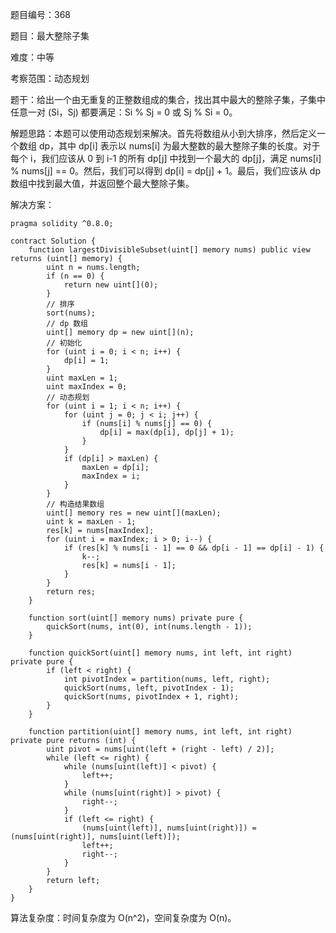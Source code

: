 题目编号：368

题目：最大整除子集

难度：中等

考察范围：动态规划

题干：给出一个由无重复的正整数组成的集合，找出其中最大的整除子集，子集中任意一对 (Si，Sj) 都要满足：Si % Sj = 0 或 Sj % Si = 0。

解题思路：本题可以使用动态规划来解决。首先将数组从小到大排序，然后定义一个数组 dp，其中 dp[i] 表示以 nums[i] 为最大整数的最大整除子集的长度。对于每个 i，我们应该从 0 到 i-1 的所有 dp[j] 中找到一个最大的 dp[j]，满足 nums[i] % nums[j] == 0。然后，我们可以得到 dp[i] = dp[j] + 1。最后，我们应该从 dp 数组中找到最大值，并返回整个最大整除子集。

解决方案：

```
pragma solidity ^0.8.0;

contract Solution {
    function largestDivisibleSubset(uint[] memory nums) public view returns (uint[] memory) {
        uint n = nums.length;
        if (n == 0) {
            return new uint[](0);
        }
        // 排序
        sort(nums);
        // dp 数组
        uint[] memory dp = new uint[](n);
        // 初始化
        for (uint i = 0; i < n; i++) {
            dp[i] = 1;
        }
        uint maxLen = 1;
        uint maxIndex = 0;
        // 动态规划
        for (uint i = 1; i < n; i++) {
            for (uint j = 0; j < i; j++) {
                if (nums[i] % nums[j] == 0) {
                    dp[i] = max(dp[i], dp[j] + 1);
                }
            }
            if (dp[i] > maxLen) {
                maxLen = dp[i];
                maxIndex = i;
            }
        }
        // 构造结果数组
        uint[] memory res = new uint[](maxLen);
        uint k = maxLen - 1;
        res[k] = nums[maxIndex];
        for (uint i = maxIndex; i > 0; i--) {
            if (res[k] % nums[i - 1] == 0 && dp[i - 1] == dp[i] - 1) {
                k--;
                res[k] = nums[i - 1];
            }
        }
        return res;
    }

    function sort(uint[] memory nums) private pure {
        quickSort(nums, int(0), int(nums.length - 1));
    }

    function quickSort(uint[] memory nums, int left, int right) private pure {
        if (left < right) {
            int pivotIndex = partition(nums, left, right);
            quickSort(nums, left, pivotIndex - 1);
            quickSort(nums, pivotIndex + 1, right);
        }
    }

    function partition(uint[] memory nums, int left, int right) private pure returns (int) {
        uint pivot = nums[uint(left + (right - left) / 2)];
        while (left <= right) {
            while (nums[uint(left)] < pivot) {
                left++;
            }
            while (nums[uint(right)] > pivot) {
                right--;
            }
            if (left <= right) {
                (nums[uint(left)], nums[uint(right)]) = (nums[uint(right)], nums[uint(left)]);
                left++;
                right--;
            }
        }
        return left;
    }
}
```

算法复杂度：时间复杂度为 O(n^2)，空间复杂度为 O(n)。